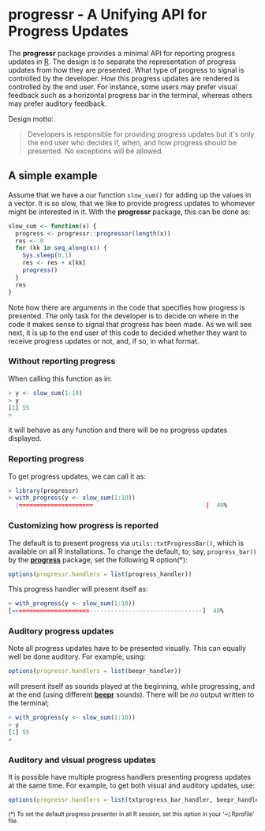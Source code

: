# progressr - A Unifying API for Progress Updates

The **progressr** package provides a minimal API for reporting progress updates in [R](https://www.r-project.org/).  The design is to separate the representation of progress updates from how they are presented.  What type of progress to signal is controlled by the developer.  How this progress updates are rendered is controlled by the end user.  For instance, some users may prefer visual feedback such as a horizontal progress bar in the terminal, whereas others may prefer auditory feedback.

Design motto:

> Developers is responsible for providing progress updates but it's only the end user who decides if, when, and how progress should be presented. No exceptions will be allowed.


## A simple example

Assume that we have a our function `slow_sum()` for adding up the values in a vector.  It is so slow, that we like to provide progress updates to whomever might be interested in it.  With the **progressr** package, this can be done as:

```r
slow_sum <- function(x) {
  progress <- progressr::progressor(length(x))
  res <- 0
  for (kk in seq_along(x)) {
    Sys.sleep(0.1)
    res <- res + x[kk]
    progress()
  }
  res
}
```

Note how there are arguments in the code that specifies how progress is presented.  The only task for the developer is to decide on where in the code it makes sense to signal that progress has been made.  As we will see next, it is up to the end user of this code to decided whether they want to receive progress updates or not, and, if so, in what format.


### Without reporting progress

When calling this function as in:
```r
> y <- slow_sum(1:10)
> y
[1] 55
>
```
it will behave as any function and there will be no progress updates displayed.


### Reporting progress

To get progress updates, we can call it as:
```r
> library(progressr)
> with_progress(y <- slow_sum(1:10))
  |=====================                                |  40%
```


### Customizing how progress is reported

The default is to present progress via `utils::txtProgressBar()`, which is available on all R installations.  To change the default, to, say, `progress_bar()` by the [**progress**](https://cran.r-project.org/package=progress) package, set the following R option(\*):

```r
options(progressr.handlers = list(progress_handler))
```
This progress handler will present itself as:
```r
> with_progress(y <- slow_sum(1:10))
[=====================>--------------------------------]  40%
```


### Auditory progress updates

Note all progress updates have to be presented visually. This can equally well be done auditory. For example, using:

```r
options(progressr.handlers = list(beepr_handler))
```
will present itself as sounds played at the beginning, while progressing, and at the end (using different [**beepr**](https://cran.r-project.org/package=beepr) sounds).  There will be _no_ output written to the terminal;
```r
> with_progress(y <- slow_sum(1:10))
> y
[1] 55
>
```


### Auditory and visual progress updates

It is possible have multiple progress handlers presenting progress updates at the same time.  For example, to get both visual and auditory updates, use:
```r
options(progressr.handlers = list(txtprogress_bar_handler, beepr_handler))
```

<small>
(*) To set the default progress presenter in all R session, set this option in your '~/.Rprofile' file.
</small>

